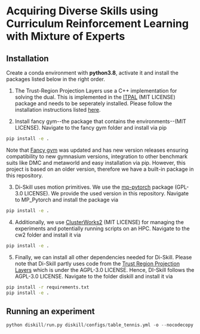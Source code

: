 # Acquiring Diverse Skills using Curriculum Reinforcement Learning with Mixture of Experts

## Installation 
Create a conda environment with **python3.8**, activate it and install the packages listed below in the right order.

1. The Trust-Region Projection Layers use a C++ implementation for solving the dual. This is implemented in the  [ITPAL](https://github.com/ALRhub/ITPAL) (MIT LICENSE) package and needs to be seperately installed. Please follow the installation instructions listed [here](https://github.com/ALRhub/ITPAL).   

2. Install fancy gym--the package that contains the environments--(MIT LICENSE). Navigate to the fancy gym folder and install via pip
```bash
pip install -e .
```

Note that [Fancy gym](https://github.com/ALRhub/fancy_gym) was updated and has new version releases ensuring compatibility to new gymnasium versions, 
integration to other benchmark suits like DMC and metaworld and easy installation via pip. However, this project is based on an older version, therefore we have a built-in package in this repository.  

3. Di-Skill uses motion primitives. We use the [mp-pytorch](https://github.com/ALRhub/MP_PyTorch) package (GPL-3.0 LICENSE). We provide the used version in this repository. Navigate to MP_Pytorch and install the package via
```bash
pip install -e .
```

4. Additionally, we use [ClusterWorks2](https://github.com/ALRhub/cw2) (MIT LICENSE) for managing the experiments and potentially running scripts on an HPC. Navigate to the cw2 folder and install it via
```bash
pip install -e .
```

5. Finally, we can install all other dependencies needed for Di-Skill. Please note that Di-Skill partly uses code from the [Trust Region Projection Layers](https://github.com/boschresearch/trust-region-layers/tree/main?tab=readme-ov-file) which is under the AGPL-3.0 LICENSE. 
Hence, DI-Skill follows the AGPL-3.0 LICENSE. Navigate to the folder diskill and install it via
```bash
pip install -r requirements.txt
pip install -e .
```
## Running an experiment
```python
python diskill/run.py diskill/configs/table_tennis.yml -o --nocodecopy 
```
